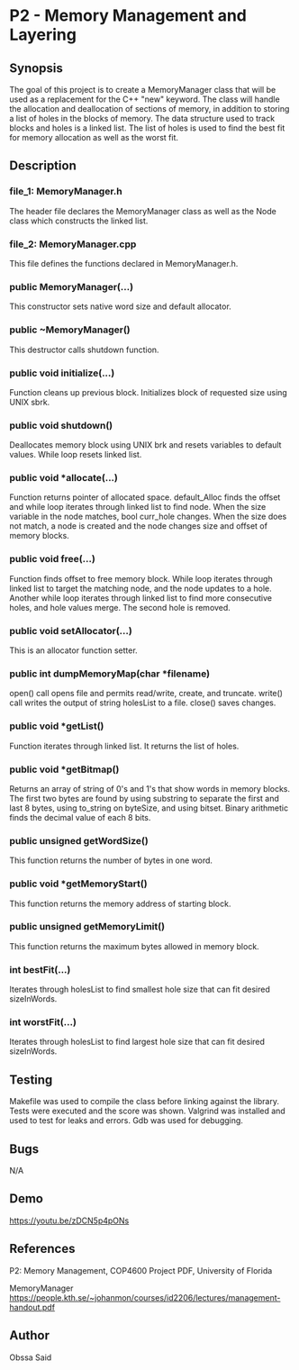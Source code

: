 # P2 - Memory Management and Layering

## Synopsis
The goal of this project is to create a MemoryManager class that will be used as a replacement for the C++ "new" keyword. The class will handle the allocation and deallocation of sections of memory, in addition to storing a list of holes in the blocks of memory. The data structure used to track blocks and holes is a linked list. The list of holes is used to find the best fit for memory allocation as well as the worst fit.

## Description

### file_1: MemoryManager.h
The header file declares the MemoryManager class as well as the Node class which constructs the linked list.

### file_2: MemoryManager.cpp
This file defines the functions declared in MemoryManager.h.

### public MemoryManager(...)
This constructor sets native word size and default allocator.

### public ~MemoryManager()
This destructor calls shutdown function.

### public void initialize(...)
Function cleans up previous block. Initializes block of requested size using UNIX sbrk.

### public void shutdown()
Deallocates memory block using UNIX brk and resets variables to default values. While loop resets linked list.

### public void *allocate(...)
Function returns pointer of allocated space. default_Alloc finds the offset and while loop iterates through linked list to find node. When the size variable in the node matches, bool curr_hole changes. When the size does not match, a node is created and the node changes size and offset of memory blocks.

### public void free(...)
Function finds offset to free memory block. While loop iterates through linked list to target the matching node, and the node updates to a hole. Another while loop iterates through linked list to find more consecutive holes, and hole values merge. The second hole is removed.

### public void setAllocator(...)
This is an allocator function setter.

### public int dumpMemoryMap(char *filename)
open() call opens file and permits read/write, create, and truncate. write() call writes the output of string holesList to a file. close() saves changes.

### public void *getList()
Function iterates through linked list. It returns the list of holes.

### public void *getBitmap()
Returns an array of string of 0's and 1's that show words in memory blocks. The first two bytes are found by using substring to separate the first and last 8 bytes, using to_string on byteSize, and using bitset. Binary arithmetic finds the decimal value of each 8 bits.

### public unsigned getWordSize()
This function returns the number of bytes in one word.

### public void *getMemoryStart()
This function returns the memory address of starting block.

### public unsigned getMemoryLimit()
This function returns the maximum bytes allowed in memory block.

### int bestFit(...)
Iterates through holesList to find smallest hole size that can fit desired sizeInWords.

### int worstFit(...)
Iterates through holesList to find largest hole size that can fit desired sizeInWords.

## Testing
Makefile was used to compile the class before linking against the library. Tests were executed and the score was shown. Valgrind was installed and used to test for leaks and errors. Gdb was used for debugging.

## Bugs
N/A

## Demo
https://youtu.be/zDCN5p4pONs

## References
P2: Memory Management, COP4600 Project PDF, University of Florida

MemoryManager https://people.kth.se/~johanmon/courses/id2206/lectures/management-handout.pdf

## Author
Obssa Said
